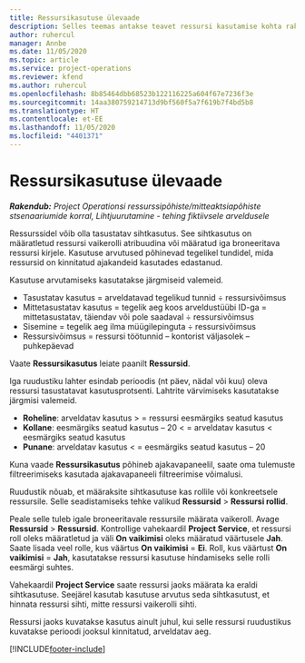 ```yaml
---
title: Ressursikasutuse ülevaade
description: Selles teemas antakse teavet ressursi kasutamise kohta rakenduses Project Operations.
author: ruhercul
manager: Annbe
ms.date: 11/05/2020
ms.topic: article
ms.service: project-operations
ms.reviewer: kfend
ms.author: ruhercul
ms.openlocfilehash: 8b85464dbb68523b122116225a604f67e7236f3e
ms.sourcegitcommit: 14aa380759214713d9bf560f5a7f619b7f4bd5b8
ms.translationtype: HT
ms.contentlocale: et-EE
ms.lasthandoff: 11/05/2020
ms.locfileid: "4401371"
---
```

# <a name="resource-utilization-overview"></a>Ressursikasutuse ülevaade

_**Rakendub:** Project Operationsi ressurssipõhiste/mitteaktsiapõhiste stsenaariumide korral,  Lihtjuurutamine - tehing fiktiivsele arveldusele_

Ressurssidel võib olla tasustatav sihtkasutus. See sihtkasutus on määratletud ressursi vaikerolli atribuudina või määratud iga broneeritava ressursi kirjele. Kasutuse arvutused põhinevad tegelikel tundidel, mida ressursid on kinnitatud ajakandeid kasutades edastanud.

Kasutuse arvutamiseks kasutatakse järgmiseid valemeid.

  - Tasustatav kasutus = arveldatavad tegelikud tunnid ÷ ressursivõimsus
  - Mittetasustatav kasutus = tegelik aeg koos arveldustüübi ID-ga = mittetasustatav, täiendav või pole saadaval ÷ ressursivõimsus
  - Sisemine = tegelik aeg ilma müügilepinguta ÷ ressursivõimsus
  - Ressursivõimsus = ressursi töötunnid – kontorist väljasolek – puhkepäevad

Vaate **Ressursikasutus** leiate paanilt **Ressursid**.

Iga ruudustiku lahter esindab perioodis (nt päev, nädal või kuu) oleva ressursi tasustatavat kasutusprotsenti. Lahtrite värvimiseks kasutatakse järgmisi valemeid.

  - **Roheline**: arveldatav kasutus > = ressursi eesmärgiks seatud kasutus
  - **Kollane**: eesmärgiks seatud kasutus – 20 < = arveldatav kasutus < eesmärgiks seatud kasutus
  - **Punane**: arveldatav kasutus < = eesmärgiks seatud kasutus – 20

Kuna vaade **Ressursikasutus** põhineb ajakavapaneelil, saate oma tulemuste filtreerimiseks kasutada ajakavapaneeli filtreerimise võimalusi.

Ruudustik nõuab, et määraksite sihtkasutuse kas rollile või konkreetsele ressursile. Selle seadistamiseks tehke valikud **Ressursid** > **Ressursi rollid**.

Peale selle tuleb igale broneeritavale ressursile määrata vaikeroll. Avage **Ressursid** > **Ressursid**. Kontrollige vahekaardil **Project Service**, et ressursi roll oleks määratletud ja väli **On vaikimisi** oleks määratud väärtusele **Jah**. Saate lisada veel rolle, kus väärtus **On vaikimisi** = **Ei**. Roll, kus väärtust **On vaikimisi** = **Jah**, kasutatakse ressursi kasutuse hindamiseks selle rolli eesmärgi suhtes.

Vahekaardil **Project Service** saate ressursi jaoks määrata ka eraldi sihtkasutuse. Seejärel kasutab kasutuse arvutus seda sihtkasutust, et hinnata ressursi sihti, mitte ressursi vaikerolli sihti.

Ressursi jaoks kuvatakse kasutus ainult juhul, kui selle ressursi ruudustikus kuvatakse perioodi jooksul kinnitatud, arveldatav aeg.


[!INCLUDE[footer-include](../includes/footer-banner.md)]